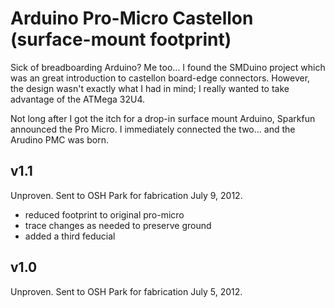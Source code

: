 Arduino Pro-Micro Castellon (surface-mount footprint)
===

Sick of breadboarding Arduino? Me too... I found the SMDuino project which was an great introduction to castellon board-edge connectors. However, the design wasn't exactly what I had in mind; I really wanted to take advantage of the ATMega 32U4.

Not long after I got the itch for a drop-in surface mount Arduino, Sparkfun announced the Pro Micro. I immediately connected the two... and the Arudino PMC was born.


v1.1
---
Unproven. Sent to OSH Park for fabrication July 9, 2012.

 * reduced footprint to original pro-micro
 * trace changes as needed to preserve ground
 * added a third feducial 


v1.0
---
Unproven. Sent to OSH Park for fabrication July 5, 2012.